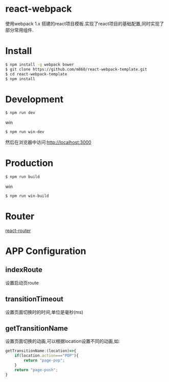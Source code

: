 # react-webpack

使用webpack 1.x 搭建的react项目模板.实现了react项目的基础配置,同时实现了部分常用组件.

# Install
```bash
$ npm install -g webpack bower
$ git clone https://github.com/m860/react-webpack-template.git
$ cd react-webpack-template
$ npm install
```
# Development
```bash
$ npm run dev
```
win
```bash
$ npm run win-dev
```
然后在浏览器中访问:[http://localhost:3000](http://localhost:3000)

# Production
```bash
$ npm run build
```
win
```bash
$ npm run win-build
```

# Router
[react-router](https://github.com/ReactTraining/react-router)

# APP Configuration

## indexRoute

设置启动页route

## transitionTimeout

设置页面切换时的时间,单位是毫秒(ms)

## getTransitionName

设置页面切换的动画,可以根据location设置不同的动画,如:

```javascript
getTransitionName:(location)=>{
    if(location.action==="POP"){
        return "page-pop";
    }
    return "page-push";
}
```








